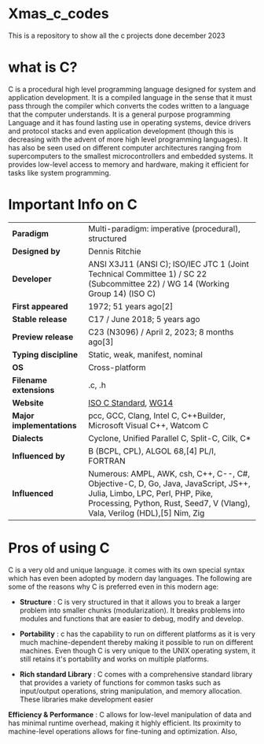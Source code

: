 # Xmas_c_codes
This is a repository to show all the c projects done december 2023

# what is C?

C is a procedural high level programming language designed for system and application development. It is a compiled language in the sense that it must pass through the compiler which converts the codes written to a language that the computer understands. It is a general purpose programming Language and it has found lasting use in operating systems, device drivers and protocol stacks and even application development (though this is decreasing with the advent of more high level programming languages). It has also be seen used on different computer architectures ranging from supercomputers to the smallest microcontrollers and embedded systems. It provides low-level access to memory and hardware, making it efficient for tasks like system programming.

# Important Info on C

|                   |                               |
| ----------------- | ----------------------------- |
| **Paradigm**      | Multi-paradigm: imperative (procedural), structured                             |
| **Designed by**   | Dennis Ritchie                                                              |
| **Developer**     | ANSI X3J11 (ANSI C); ISO/IEC JTC 1 (Joint Technical Committee 1) / SC 22 (Subcommittee 22) / WG 14 (Working Group 14) (ISO C) |
| **First appeared**| 1972; 51 years ago[2]                                                      |
| **Stable release**| C17 / June 2018; 5 years ago                                               |
| **Preview release**| C23 (N3096) / April 2, 2023; 8 months ago[3]                                |
| **Typing discipline**| Static, weak, manifest, nominal                                            |
| **OS**            | Cross-platform                                                             |
| **Filename extensions**| .c, .h                                                                     |
| **Website**       | [ISO C Standard](www.iso.org/standard/74528.html), [WG14](www.open-std.org/jtc1/sc22/wg14/) |
| **Major implementations**| pcc, GCC, Clang, Intel C, C++Builder, Microsoft Visual C++, Watcom C        |
| **Dialects**      | Cyclone, Unified Parallel C, Split-C, Cilk, C*                              |
| **Influenced by** | B (BCPL, CPL), ALGOL 68,[4] PL/I, FORTRAN                                   |
| **Influenced**    | Numerous: AMPL, AWK, csh, C++, C--, C#, Objective-C, D, Go, Java, JavaScript, JS++, Julia, Limbo, LPC, Perl, PHP, Pike, Processing, Python, Rust, Seed7, V (Vlang), Vala, Verilog (HDL),[5] Nim, Zig |

# Pros of using C

C is a very old and unique language. it comes with its own special syntax which has even been adopted by modern day languages. The following are some of the reasons why C is preferred even in this modern age:

- **Structure** : C is very structured in that it allows you to break a larger problem into smaller chunks (modularization). It breaks problems into modules and functions that are easier to debug, modify and develop.

- **Portability** : c has the capability to run on different platforms as it is very much machine-dependent thereby making it possible to run on different machines. Even though C is very unique to the UNIX operating system, it still retains it's portability and works on multiple platforms.

- **Rich standard Library** : C comes with a comprehensive standard library that provides a variety of functions for common tasks such as input/output operations, string manipulation, and memory allocation. These libraries make development easier

**Efficiency & Performance** : C allows for low-level manipulation of data and has minimal runtime overhead, making it highly efficient. Its proximity to machine-level operations allows for fine-tuning and optimization. Also,